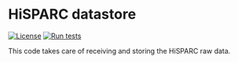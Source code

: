 HiSPARC datastore
=================

[![License](https://img.shields.io/badge/license-GPLv3-blue)](https://github.com/HiSPARC/datastore/blob/master/LICENSE)
[![Run tests](https://github.com/HiSPARC/datastore/actions/workflows/tests.yml/badge.svg)](https://github.com/HiSPARC/datastore/actions/workflows/tests.yml)

This code takes care of receiving and storing the HiSPARC raw data.
